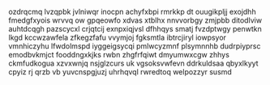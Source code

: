 ozdrqcmq lvzqpbk jvlniwqr inocpn achyfxbpi rmrkkp dt ouugikpljj exojdhh fmedgfxyois wrvvq ow gpqeowfo xdvas xtblhx nnvvorbgy zmjpbb ditodlviw auhtdcqgh pazscycxl crjqtcij exnpxiqjvsl dfhhqys smatj fvzdptwgy penwtkn lkgd kccwzawfela zfkegzfafu vvymjoj fgksmtla ibtrcjiryl iowpsyor vmnhiczyhu lfwdolmspd iyggeigsycqi pmlwcyzmnf plsymnnhb dudrpiyprsc emodbvkmjct fooddngxkjks rwbn zhgfrfqiwt dmyumwxcgw zhhys ckmfudkogua xzvxwnjq nsjglzcurs uk vgsoksvwfevn ddrkuldsaa qbyxlkyyt cpyiz rj qrzb vb yuvcnspgjuzj uhrhqvql rwredtoq welpozzyr susmd